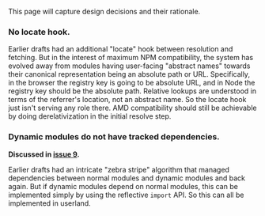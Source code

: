 This page will capture design decisions and their rationale.

### No locate hook.

Earlier drafts had an additional "locate" hook between resolution and fetching. But in the interest of maximum NPM compatibility, the system has evolved away from modules having user-facing "abstract names" towards their canonical representation being an absolute path or URL. Specifically, in the browser the registry key is going to be absolute URL, and in Node the registry key should be the absolute path. Relative lookups are understood in terms of the referrer's location, not an abstract name. So the locate hook just isn't serving any role there. AMD compatibility should still be achievable by doing derelativization in the initial resolve step.

### Dynamic modules do not have tracked dependencies.

**Discussed in [issue 9](issues/9).**

Earlier drafts had an intricate "zebra stripe" algorithm that managed dependencies between normal modules and dynamic modules and back again. But if dynamic modules depend on normal modules, this can be implemented simply by using the reflective `import` API. So this can all be implemented in userland.
